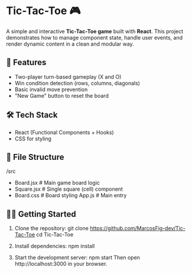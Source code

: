 # Tic-Tac-Toe 🎮

A simple and interactive **Tic-Tac-Toe game** built with **React**. This project demonstrates how to manage component state, handle user events, and render dynamic content in a clean and modular way.

## 🚀 Features

- Two-player turn-based gameplay (X and O)
- Win condition detection (rows, columns, diagonals)
- Basic invalid move prevention
- "New Game" button to reset the board

## 🛠️ Tech Stack

- React (Functional Components + Hooks)
- CSS for styling

## 📁 File Structure

/src
- Board.jsx # Main game board logic
- Square.jsx # Single square (cell) component
- Board.css # Board styling
App.js # Main entry

## 🧑‍💻 Getting Started

1. Clone the repository:
git clone https://github.com/MarcosFig-dev/Tic-Tac-Toe
cd Tic-Tac-Toe

2. Install dependencies:
npm install

3. Start the development server:
npm start
Then open http://localhost:3000 in your browser.
